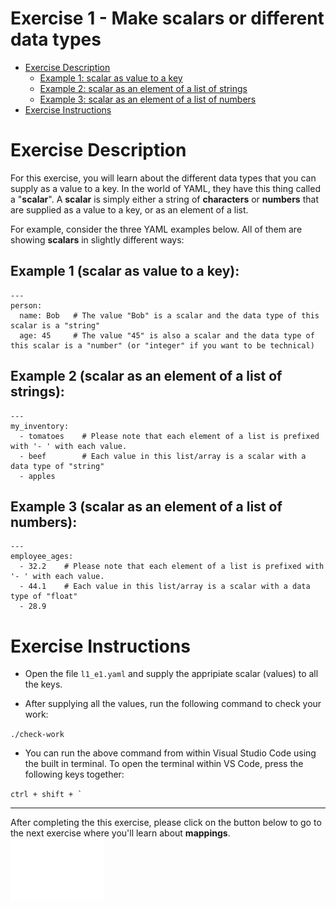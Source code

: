 # Exercise 1 - Make scalars or different data types

<!-- MarkdownTOC -->

  - [Exercise Description](#exercise-description)
    - [Example 1: scalar as value to a key](#example-1-scalar-as-value-to-a-key)
    - [Example 2: scalar as an element of a list of strings](#example-2-scalar-as-an-element-of-a-list-of-strings)
    - [Example 3: scalar as an element of a list of numbers](#example-3-scalar-as-an-element-of-a-list-of-numbers)
  - [Exercise Instructions](#exercise-instructions)

<!-- /MarkdownTOC -->
# Exercise Description
For this exercise, you will learn about the different data types that you can supply as a value to a key. 
In the world of YAML, they have this thing called a "**scalar**". A **scalar** is simply either a string of **characters** or **numbers** that are supplied as a value to a key, or as an element of a list.

For example, consider the three YAML examples below. All of them are showing **scalars** in slightly different ways:

## Example 1 (scalar as value to a key):
```
---
person:
  name: Bob   # The value "Bob" is a scalar and the data type of this scalar is a "string"
  age: 45     # The value "45" is also a scalar and the data type of this scalar is a "number" (or "integer" if you want to be technical)
```

## Example 2 (scalar as an element of a list of strings):
```
---
my_inventory:
  - tomatoes    # Please note that each element of a list is prefixed with '- ' with each value.
  - beef        # Each value in this list/array is a scalar with a data type of "string"
  - apples
```

## Example 3 (scalar as an element of a list of numbers):
```
---
employee_ages:
  - 32.2    # Please note that each element of a list is prefixed with '- ' with each value.
  - 44.1    # Each value in this list/array is a scalar with a data type of "float"
  - 28.9
```

# Exercise Instructions

  - Open the file `l1_e1.yaml` and supply the appripiate scalar (values) to all the keys.

  - After supplying all the values, run the following command to check your work:

`./check-work`

  - You can run the above command from within Visual Studio Code using the built in terminal. To open the terminal within VS Code, press the following keys together:
  
``ctrl + shift + ` ``

---
After completing the this exercise, please click on the button below to go to the next exercise where you'll learn about **mappings**.
<br><a href="../exercise-2/README.md"><img style="margin-bottom:-50px; padding-bottom:3px" src="../../assets/btn_Exercise2.svg" width="150" height="100" alt="Next Exercise"></a>
